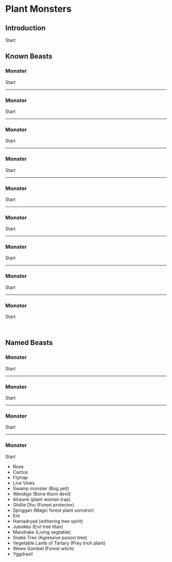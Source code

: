# Plant Monsters

## Introduction

Start

## Known Beasts

### Monster
Start

---

### Monster
Start

---

### Monster
Start

---

### Monster
Start

---

### Monster
Start

---

### Monster
Start

---

### Monster
Start

---

### Monster
Start

---

### Monster
Start


<br/>


## Named Beasts


### Monster
Start

---

### Monster
Start

---

### Monster
Start

---

### Monster
Start

- Rose
- Cactus
- Flytrap
- Live Vines
- Swamp monster (Bog yeti)
- Wendigo (Bone thorn devil)
- Alraune (plant woman trap)
- Ghillie Dhu (Forest protector)
- Spriggan (Magic forest plant sorceror)
- Ent
- Hamadryad (withering tree spirit)
- Jubokko (Evil tree titan)
- Mandrake (Living vegtable)
- Snake Tree (Agressive poison tree)
- Vegetable Lamb of Tartary (Prey trick plant)
- Wewe Gombel (Forest witch)
- Yggdrasil